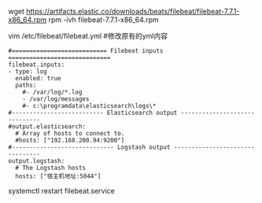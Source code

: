wget https://artifacts.elastic.co/downloads/beats/filebeat/filebeat-7.7.1-x86_64.rpm
rpm -ivh filebeat-7.7.1-x86_64.rpm

vim /etc/filebeat/filebeat.yml #修改原有的yml内容
```
#=========================== Filebeat inputs =============================
filebeat.inputs:
- type: log
  enabled: true
  paths:
    #- /var/log/*.log
    - /var/log/messages
    #- c:\programdata\elasticsearch\logs\*
#-------------------------- Elasticsearch output ------------------------------
#output.elasticsearch:
  # Array of hosts to connect to.
  #hosts: ["192.168.200.94:9200"]
#----------------------------- Logstash output --------------------------------
output.logstash:
  # The Logstash hosts
  hosts: ["宿主机地址:5044"]
```

systemctl restart filebeat.service